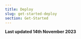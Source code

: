 ```yaml
---
title: Deploy
slug: get-started-deploy
section: Get-Started
---
```


**Last updated 14th November 2023**

